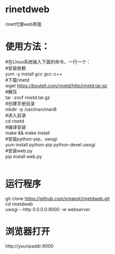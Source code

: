 # rinetdweb
rinet代理web界面<br />
# 使用方法：<br />
#在Linux系统输入下面的命令，一行一个：<br />
#安装依赖<br />
yum -y install gcc gcc-c++<br />
#下载rinetd<br />
wget https://boutell.com/rinetd/http/rinetd.tar.gz<br />
#解压<br />
tar -zxvf rinetd.tar.gz<br />
#创建手册目录<br />
mkdir -p /usr/man/man8<br />
#进入目录<br />
cd rinetd<br />
#编译安装<br />
make && make install<br />
#安装python-pip，uwsgi<br />
yum install python-pip python-devel uwsgi<br />
#安装web.py<br />
pip install web.py<br />
<br />
# 运行程序<br />
git clone https://github.com/xmapst/rinetdweb.git<br />
cd rinetdweb<br />
uwsgi --http 0.0.0.0:9000 -w webserver
# 浏览器打开
http://youripaddr:9000
